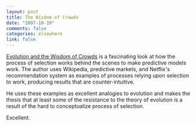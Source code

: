 ```yaml
--- 
layout: post
title: The Wisdom of Crowds
date: "2007-10-19"
comments: false
categories: elsewhere
link: false
---
```

<a href="http://karmatics.com/docs/evolution-and-wisdom-of-crowds.html" title="Evolution and The Wisdom of Crowds">Evolution and the Wisdom of Crowds</a> is a fascinating look at how the process of selection works behind the scenes to make predictive models work.  The author uses Wikipedia, predictive markets, and Netflix's recommendation system as examples of processes relying upon selection to work, producing results that are counter-intuitive.

He uses these examples as excellent analogies to evolution and makes the thesis that at least some of the resistance to the theory of evolution is a result of the hard to conceptualize process of selection.

Excellent.
